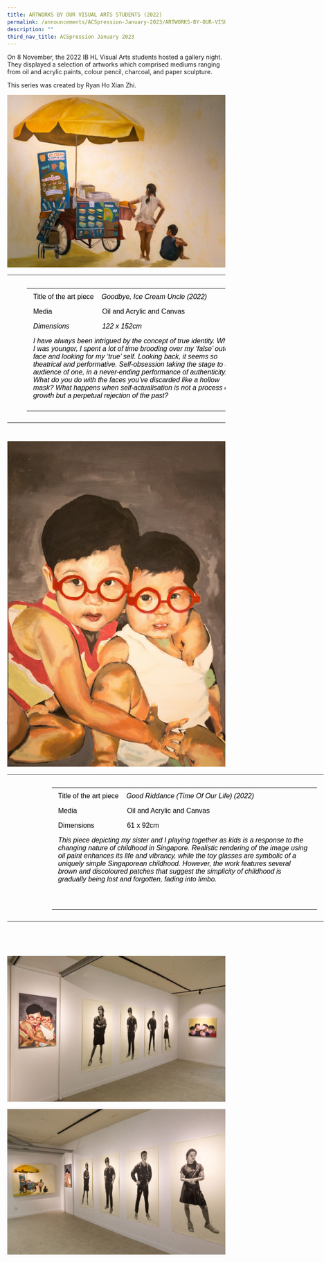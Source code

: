 ```yaml
---
title: ARTWORKS BY OUR VISUAL ARTS STUDENTS (2022)
permalink: /announcements/ACSpression-January-2023/ARTWORKS-BY-OUR-VISUAL-ARTS-STUDENTS-2022/
description: ""
third_nav_title: ACSpression January 2023
---
```

On 8 November, the 2022 IB HL Visual Arts students hosted a gallery night. They displayed a selection of artworks which comprised mediums ranging from oil and acrylic paints, colour pencil, charcoal, and paper sculpture.

This series was created by Ryan Ho Xian Zhi.

[![](/images/ACSpression/Picture1.jpg)](/images/ACSpression/Picture1.jpg)

<table class="aligncenter" width="756" style="box-sizing: border-box; display: block; margin: 5px auto; clear: both; border-collapse: collapse; min-width: 500px; color: rgb(0, 0, 0); font-family: Arial, sans-serif; font-size: 16px; font-style: normal; font-variant-ligatures: normal; font-variant-caps: normal; font-weight: 400; letter-spacing: normal; orphans: 2; text-align: start; text-transform: none; white-space: normal; widows: 2; word-spacing: 0px; -webkit-text-stroke-width: 0px; text-decoration-thickness: initial; text-decoration-style: initial; text-decoration-color: initial; height: 370px;"><tbody style="box-sizing: border-box; margin-top: 0px;"><tr style="box-sizing: border-box; margin-top: 0px;"><td style="box-sizing: border-box; border-collapse: collapse; padding: 10px 15px; line-height: 18px; margin-top: 0px; text-align: left; width: 96px;"></td></tr><tr style="box-sizing: border-box;"><td style="box-sizing: border-box; border-collapse: collapse; padding: 10px 15px; line-height: 18px; margin-top: 0px; width: 96px;"></td><td style="box-sizing: border-box; border-collapse: collapse; padding: 10px 15px; line-height: 18px; width: 644px;"><table width="100%" style="box-sizing: border-box; border-collapse: collapse; min-width: 500px; margin-top: 0px;"><tbody style="box-sizing: border-box; margin-top: 0px;"><tr style="box-sizing: border-box; margin-top: 0px;"><td style="box-sizing: border-box; border-collapse: collapse; padding: 10px 15px; line-height: 18px; margin-top: 0px;">Title of the art piece<em style="box-sizing: border-box; margin-top: 0px;">&nbsp;&nbsp;&nbsp;<span>&nbsp;</span></em><em style="box-sizing: border-box;">Goodbye, Ice Cream Uncle<span>&nbsp;</span></em><em style="box-sizing: border-box;">(2022)</em><p style="box-sizing: border-box;"></p><p style="box-sizing: border-box;">Media&nbsp;&nbsp;&nbsp;&nbsp;&nbsp;&nbsp;&nbsp;&nbsp;&nbsp;&nbsp;&nbsp;&nbsp;&nbsp;&nbsp;&nbsp;&nbsp;&nbsp;&nbsp;&nbsp;&nbsp;&nbsp;&nbsp;&nbsp;&nbsp;&nbsp; Oil and Acrylic and Canvas</p><p style="box-sizing: border-box;"><em style="box-sizing: border-box; margin-top: 0px;">Dimensions&nbsp;&nbsp;&nbsp;&nbsp;&nbsp;&nbsp;&nbsp;&nbsp;&nbsp;&nbsp;&nbsp;&nbsp;&nbsp;&nbsp;&nbsp;&nbsp;<span>&nbsp;</span></em><em style="box-sizing: border-box;">122 x 152cm</em></p><p style="box-sizing: border-box;"><em style="box-sizing: border-box; margin-top: 0px;">I have always been intrigued by the concept of true identity. When I was younger, I spent a lot of time brooding over my ‘false’ outer face and looking for my ‘true’ self. Looking back, it seems so theatrical and performative. Self-obsession taking the stage to an audience of one, in a never-ending performance of authenticity. What do you do with the faces you’ve discarded like a hollow mask? What happens when self-actualisation is not a process of growth but a perpetual rejection of the past?</em></p></td></tr></tbody></table></td></tr></tbody></table>

[![](/images/ACSpression/Picture2.jpg)](/images/ACSpression/Picture2.jpg)

<table class="aligncenter" style="box-sizing: border-box; display: block; margin: 5px auto; clear: both; border-collapse: collapse; min-width: 500px; color: rgb(0, 0, 0); font-family: Arial, sans-serif; font-size: 16px; font-style: normal; font-variant-ligatures: normal; font-variant-caps: normal; font-weight: 400; letter-spacing: normal; orphans: 2; text-align: start; text-transform: none; white-space: normal; widows: 2; word-spacing: 0px; -webkit-text-stroke-width: 0px; text-decoration-thickness: initial; text-decoration-style: initial; text-decoration-color: initial; width: 747px; height: 406px;"><tbody style="box-sizing: border-box; margin-top: 0px;"><tr style="box-sizing: border-box; margin-top: 0px;"><td style="box-sizing: border-box; border-collapse: collapse; padding: 10px 15px; line-height: 18px; margin-top: 0px; width: 87.5312px;"></td></tr><tr style="box-sizing: border-box;"><td style="box-sizing: border-box; border-collapse: collapse; padding: 10px 15px; line-height: 18px; margin-top: 0px; width: 87.5312px;"></td><td style="box-sizing: border-box; border-collapse: collapse; padding: 10px 15px; line-height: 18px; width: 643.469px;"><table width="100%" style="box-sizing: border-box; border-collapse: collapse; min-width: 500px; margin-top: 0px;"><tbody style="box-sizing: border-box; margin-top: 0px;"><tr style="box-sizing: border-box; margin-top: 0px;"><td style="box-sizing: border-box; border-collapse: collapse; padding: 10px 15px; line-height: 18px; margin-top: 0px;">Title of the art piece<em style="box-sizing: border-box; margin-top: 0px;">&nbsp;&nbsp;&nbsp;<span>&nbsp;</span></em><em style="box-sizing: border-box;">Good Riddance (Time Of Our Life)<span>&nbsp;</span></em><em style="box-sizing: border-box;">(2022)</em><p style="box-sizing: border-box;"></p><p style="box-sizing: border-box;">Media&nbsp;&nbsp;&nbsp;&nbsp;&nbsp;&nbsp;&nbsp;&nbsp;&nbsp;&nbsp;&nbsp;&nbsp;&nbsp;&nbsp;&nbsp;&nbsp;&nbsp;&nbsp;&nbsp;&nbsp;&nbsp;&nbsp;&nbsp;&nbsp;&nbsp; Oil and Acrylic and Canvas</p><p style="box-sizing: border-box;">Dimensions&nbsp;&nbsp;&nbsp;&nbsp;&nbsp;&nbsp;&nbsp;&nbsp;&nbsp;&nbsp;&nbsp;&nbsp;&nbsp;&nbsp;&nbsp;&nbsp; 61 x 92cm</p><p style="box-sizing: border-box;"><em style="box-sizing: border-box; margin-top: 0px;">This piece depicting my sister and I playing together as kids is a response to the changing nature of childhood in Singapore. Realistic rendering of the image using oil paint enhances its life and vibrancy, while the toy glasses are symbolic of a uniquely simple Singaporean childhood. However, the work features several brown and discoloured patches that suggest the simplicity of childhood is gradually being lost and forgotten, fading into limbo.</em></p><p style="box-sizing: border-box;"><em style="box-sizing: border-box; margin-top: 0px;">&nbsp;</em></p></td></tr></tbody></table></td></tr></tbody></table>

[![](/images/ACSpression/Picture3.jpg)](/images/ACSpression/Picture3.jpg)

[![](/images/ACSpression/Picture4.jpg)](/images/ACSpression/Picture4.jpg)